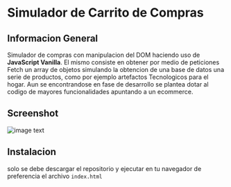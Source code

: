 # Simulador de Carrito de Compras

## Informacion General

Simulador de compras con manipulacion del DOM haciendo uso de **JavaScript Vanilla**. El mismo consiste en obtener por medio de peticiones Fetch un array de objetos simulando la obtencion de una base de datos una serie de productos, como por ejemplo artefactos Tecnologicos para el hogar.
Aun se encontrandose en fase de desarrollo se plantea dotar al codigo de mayores funcionalidades apuntando a un ecommerce.

## Screenshot

![image text](./vanillaJS-ecommerce.gif)

## Instalacion

solo se debe descargar el repositorio y ejecutar en tu navegador de preferencia el archivo `index.html`
